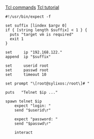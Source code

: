 
[Tcl commands](https://www.tcl.tk/man/tcl/TclCmd/contents.html)
[Tcl tutorial](https://www.tcl.tk/man/tcl8.5/tutorial/tcltutorial.html)

```
#!/usr/bin/expect -f

set suffix [lindex $argv 0]
if { [string length $suffix] < 1 } {
  puts "target vm is required"
  exit 1
}

set     ip "192.168.122."
append  ip "$suffix"

set     userid root
set     passwd root
set     timeout 10

set prompt "\[root@sylixos:/root\]# "

puts   "Telnet $ip ..."

spawn telnet $ip
    expect "login: "
    send "$userid\r"

    expect "password: "
    send "$passwd\r"

    interact
```